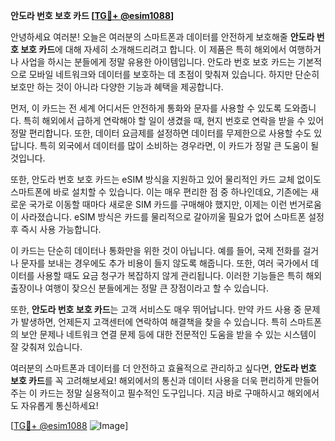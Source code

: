 **안도라 번호 보호 카드 [[TG💪+ @esim1088](https://t.me/s/esim1088)]**

안녕하세요 여러분! 오늘은 여러분의 스마트폰과 데이터를 안전하게 보호해줄 **안도라 번호 보호 카드**에 대해 자세히 소개해드리려고 합니다. 이 제품은 특히 해외에서 여행하거나 사업을 하시는 분들에게 정말 유용한 아이템입니다. 안도라 번호 보호 카드는 기본적으로 모바일 네트워크와 데이터를 보호하는 데 초점이 맞춰져 있습니다. 하지만 단순히 보호만 하는 것이 아니라 다양한 기능과 혜택을 제공합니다.

먼저, 이 카드는 전 세계 어디서든 안전하게 통화와 문자를 사용할 수 있도록 도와줍니다. 특히 해외에서 급하게 연락해야 할 일이 생겼을 때, 현지 번호로 연락을 받을 수 있어 정말 편리합니다. 또한, 데이터 요금제를 설정하면 데이터를 무제한으로 사용할 수도 있답니다. 특히 외국에서 데이터를 많이 소비하는 경우라면, 이 카드가 정말 큰 도움이 될 것입니다.

또한, 안도라 번호 보호 카드는 eSIM 방식을 지원하고 있어 물리적인 카드 교체 없이도 스마트폰에 바로 설치할 수 있습니다. 이는 매우 편리한 점 중 하나인데요, 기존에는 새로운 국가로 이동할 때마다 새로운 SIM 카드를 구매해야 했지만, 이제는 이런 번거로움이 사라졌습니다. eSIM 방식은 카드를 물리적으로 갈아끼울 필요가 없어 스마트폰 설정 후 즉시 사용 가능합니다.

이 카드는 단순히 데이터나 통화만을 위한 것이 아닙니다. 예를 들어, 국제 전화를 걸거나 문자를 보내는 경우에도 추가 비용이 들지 않도록 해줍니다. 또한, 여러 국가에서 데이터를 사용할 때도 요금 청구가 복잡하지 않게 관리됩니다. 이러한 기능들은 특히 해외 출장이나 여행이 잦으신 분들에게는 정말 큰 장점이라고 할 수 있습니다.

또한, **안도라 번호 보호 카드**는 고객 서비스도 매우 뛰어납니다. 만약 카드 사용 중 문제가 발생하면, 언제든지 고객센터에 연락하여 해결책을 찾을 수 있습니다. 특히 스마트폰의 보안 문제나 네트워크 연결 문제 등에 대한 전문적인 도움을 받을 수 있는 시스템이 잘 갖춰져 있습니다.

여러분의 스마트폰과 데이터를 더 안전하고 효율적으로 관리하고 싶다면, **안도라 번호 보호 카드**를 꼭 고려해보세요! 해외에서의 통신과 데이터 사용을 더욱 편리하게 만들어주는 이 카드는 정말 실용적이고 필수적인 도구입니다. 지금 바로 구매하시고 해외에서도 자유롭게 통신하세요!

[[TG💪+ @esim1088](https://t.me/s/esim1088) ![Image](https://i.postimg.cc/Y0z9fWf4/image.png)]